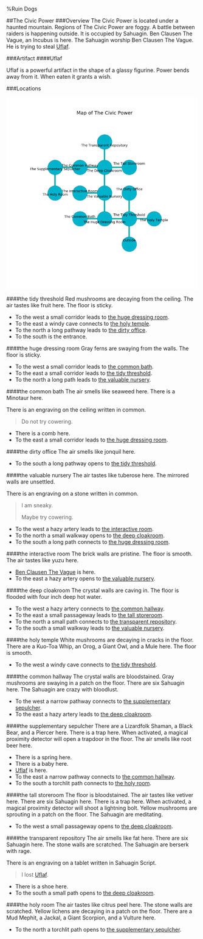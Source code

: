%Ruin Dogs

##The Civic Power
###Overview
The Civic Power is located under a haunted mountain. Regions of The Civic Power are foggy. A battle between raiders is happening outside. It is occupied by Sahuagin. <a name="Ben-Clausen-The-Vague"></a>Ben Clausen The Vague, an Incubus is here. The Sahuagin worship Ben Clausen The Vague. He  is trying to steal [Uflaf](#Uflaf). 



###Artifact
####<a name="Uflaf"></a>Uflaf


Uflaf is a powerful artifact in the shape of a glassy figurine. Power bends away from it. When eaten it grants a wish. 





###Locations


![](../v2/images/The-Civic-Power.png)

####<a name="the-tidy-threshold"></a>the tidy threshold
Red mushrooms are decaying from the ceiling. The air tastes like fruit here. The floor is sticky. 



* To the west a small corridor leads to [the huge dressing room](#the-huge-dressing-room).
* To the east a windy cave connects to [the holy temple](#the-holy-temple).
* To the north a long pathway leads to [the dirty office](#the-dirty-office).
* To the south is the entrance.


####<a name="the-huge-dressing-room"></a>the huge dressing room
Gray ferns are swaying from the walls. The floor is sticky. 



* To the west a small corridor leads to [the common bath](#the-common-bath).
* To the east a small corridor leads to [the tidy threshold](#the-tidy-threshold).
* To the north a long path leads to [the valuable nursery](#the-valuable-nursery).


####<a name="the-common-bath"></a>the common bath
The air smells like seaweed here. There is a Minotaur here. 

There is an engraving on the ceiling written in common. 

> Do not try cowering.
>


* There is a comb here.
* To the east a small corridor leads to [the huge dressing room](#the-huge-dressing-room).


####<a name="the-dirty-office"></a>the dirty office
The air smells like jonquil here. 



* To the south a long pathway opens to [the tidy threshold](#the-tidy-threshold).


####<a name="the-valuable-nursery"></a>the valuable nursery
The air tastes like tuberose here. The mirrored walls are unsettled. 

There is an engraving on a stone written in common. 

> I am sneaky.
>
> Maybe try cowering.
>


* To the west a hazy artery leads to [the interactive room](#the-interactive-room).
* To the north a small walkway opens to [the deep cloakroom](#the-deep-cloakroom).
* To the south a long path connects to [the huge dressing room](#the-huge-dressing-room).


####<a name="the-interactive-room"></a>the interactive room
The brick walls are pristine. The floor is smooth. The air tastes like yuzu here. 



* [Ben Clausen The Vague](#Ben-Clausen-The-Vague) is here.
* To the east a hazy artery opens to [the valuable nursery](#the-valuable-nursery).


####<a name="the-deep-cloakroom"></a>the deep cloakroom
The crystal walls are caving in. The floor is flooded with four inch deep hot water. 



* To the west a hazy artery connects to [the common hallway](#the-common-hallway).
* To the east a small passageway leads to [the tall storeroom](#the-tall-storeroom).
* To the north a small path connects to [the transparent repository](#the-transparent-repository).
* To the south a small walkway leads to [the valuable nursery](#the-valuable-nursery).


####<a name="the-holy-temple"></a>the holy temple
White mushrooms are decaying in cracks in the floor. There are a Kuo-Toa Whip, an Orog, a Giant Owl, and a Mule here. The floor is smooth. 



* To the west a windy cave connects to [the tidy threshold](#the-tidy-threshold).


####<a name="the-common-hallway"></a>the common hallway
The crystal walls are bloodstained. Gray mushrooms are swaying in a patch on the floor. There are six Sahuagin here. The Sahuagin are crazy with bloodlust. 



* To the west a narrow pathway connects to [the supplementary sepulcher](#the-supplementary-sepulcher).
* To the east a hazy artery leads to [the deep cloakroom](#the-deep-cloakroom).


####<a name="the-supplementary-sepulcher"></a>the supplementary sepulcher
There are a Lizardfolk Shaman, a Black Bear, and a Piercer here. There is a trap here. When activated, a magical proximity detector will open a trapdoor in the floor. The air smells like root beer here. 



* There is a spring here.
* There is a baby here.
* [Uflaf](#Uflaf) is here.
* To the east a narrow pathway connects to [the common hallway](#the-common-hallway).
* To the south a torchlit path connects to [the holy room](#the-holy-room).


####<a name="the-tall-storeroom"></a>the tall storeroom
The floor is bloodstained. The air tastes like vetiver here. There are six Sahuagin here. There is a trap here. When activated, a magical proximity detector will shoot a lightning bolt. Yellow mushrooms are sprouting in a patch on the floor. The Sahuagin are meditating. 



* To the west a small passageway opens to [the deep cloakroom](#the-deep-cloakroom).


####<a name="the-transparent-repository"></a>the transparent repository
The air smells like fat here. There are six Sahuagin here. The stone walls are scratched. The Sahuagin are berserk with rage. 

There is an engraving on a tablet written in Sahuagin Script. 

> I lost [Uflaf](#Uflaf).
>


* There is a shoe here.
* To the south a small path opens to [the deep cloakroom](#the-deep-cloakroom).


####<a name="the-holy-room"></a>the holy room
The air tastes like citrus peel here. The stone walls are scratched. Yellow lichens are decaying in a patch on the floor. There are a Mud Mephit, a Jackal, a Giant Scorpion, and a Vulture here. 



* To the north a torchlit path opens to [the supplementary sepulcher](#the-supplementary-sepulcher).


